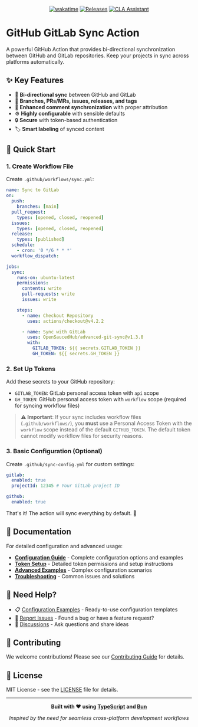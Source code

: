 <div align="center">

[![wakatime](https://wakatime.com/badge/github/OpenSaucedHub/advanced-git-sync.svg)](https://wakatime.com/badge/github/OpenSaucedHub/advanced-git-sync)
[![Releases](https://github.com/OpenSaucedHub/advanced-git-sync/actions/workflows/release.yml/badge.svg)](https://github.com/OpenSaucedHub/advanced-git-sync/actions/workflows/release.yml)
[![CLA Assistant](https://github.com/OpenSaucedHub/advanced-git-sync/actions/workflows/cla.yml/badge.svg)](https://github.com/OpenSaucedHub/advanced-git-sync/actions/workflows/cla.yml)

</div>

# GitHub GitLab Sync Action

A powerful GitHub Action that provides bi-directional synchronization between GitHub and GitLab
repositories. Keep your projects in sync across platforms automatically.

## ✨ Key Features

- 🔄 **Bi-directional sync** between GitHub and GitLab
- 🌳 **Branches, PRs/MRs, issues, releases, and tags**
- 💬 **Enhanced comment synchronization** with proper attribution
- ⚙️ **Highly configurable** with sensible defaults
- 🔒 **Secure** with token-based authentication
- 🏷️ **Smart labeling** of synced content

## 🚀 Quick Start

### 1. Create Workflow File

Create `.github/workflows/sync.yml`:

```yaml
name: Sync to GitLab
on:
  push:
    branches: [main]
  pull_request:
    types: [opened, closed, reopened]
  issues:
    types: [opened, closed, reopened]
  release:
    types: [published]
  schedule:
    - cron: '0 */6 * * *'
  workflow_dispatch:

jobs:
  sync:
    runs-on: ubuntu-latest
    permissions:
      contents: write
      pull-requests: write
      issues: write

    steps:
      - name: Checkout Repository
        uses: actions/checkout@v4.2.2

      - name: Sync with GitLab
        uses: OpenSaucedHub/advanced-git-sync@v1.3.0
        with:
          GITLAB_TOKEN: ${{ secrets.GITLAB_TOKEN }}
          GH_TOKEN: ${{ secrets.GH_TOKEN }}
```

### 2. Set Up Tokens

Add these secrets to your GitHub repository:

- `GITLAB_TOKEN`: GitLab personal access token with `api` scope
- `GH_TOKEN`: GitHub personal access token with `workflow` scope (required for syncing workflow
  files)

> **⚠️ Important**: If your sync includes workflow files (`.github/workflows/`), you **must** use a
> Personal Access Token with the `workflow` scope instead of the default `GITHUB_TOKEN`. The default
> token cannot modify workflow files for security reasons.

### 3. Basic Configuration (Optional)

Create `.github/sync-config.yml` for custom settings:

```yaml
gitlab:
  enabled: true
  projectId: 12345 # Your GitLab project ID

github:
  enabled: true
```

That's it! The action will sync everything by default. 🎉

## 📖 Documentation

For detailed configuration and advanced usage:

- **[Configuration Guide](docs/README.md)** - Complete configuration options and examples
- **[Token Setup](docs/token-setup.md)** - Detailed token permissions and setup instructions
- **[Advanced Examples](docs/examples.md)** - Complex configuration scenarios
- **[Troubleshooting](docs/troubleshooting.md)** - Common issues and solutions

## 🤝 Need Help?

- 📋 [Configuration Examples](docs/sync-config-example.yml) - Ready-to-use configuration templates
- 🐛 [Report Issues](https://github.com/OpenSaucedHub/advanced-git-sync/issues) - Found a bug or
  have a feature request?
- 💬 [Discussions](https://github.com/OpenSaucedHub/advanced-git-sync/discussions) - Ask questions
  and share ideas

## 🤝 Contributing

We welcome contributions! Please see our [Contributing Guide](docs/contributing.md) for details.

## 📄 License

MIT License - see the
[LICENSE](https://github.com/OpenSaucedHub/.github/blob/main/.github/LICENSE.md) file for details.

---

<div align="center">

**Built with ❤️ using [TypeScript](https://www.typescriptlang.org/) and [Bun](https://bun.sh/)**

_Inspired by the need for seamless cross-platform development workflows_

</div>
